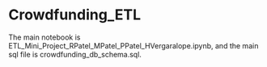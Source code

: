 # Crowdfunding_ETL

The main notebook is ETL_Mini_Project_RPatel_MPatel_PPatel_HVergaralope.ipynb, and the main sql file is crowdfunding_db_schema.sql.
